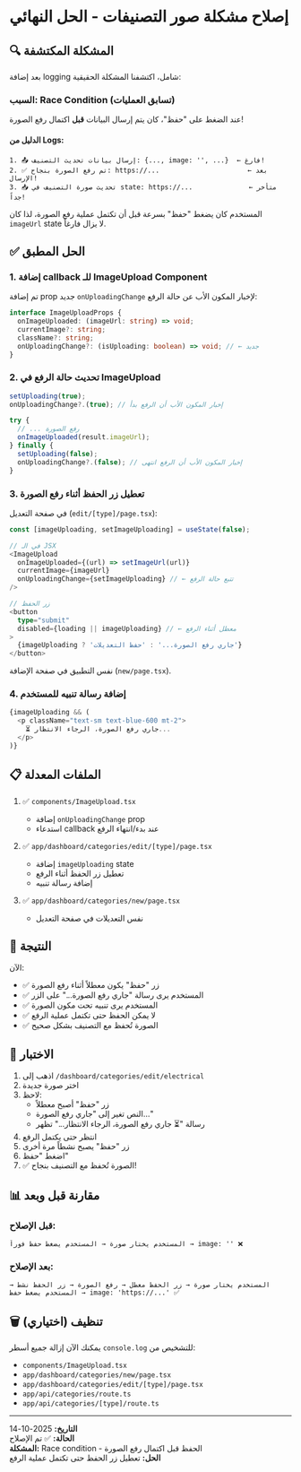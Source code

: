 # إصلاح مشكلة صور التصنيفات - الحل النهائي

## 🔍 المشكلة المكتشفة

بعد إضافة logging شامل، اكتشفنا المشكلة الحقيقية:

### السبب: Race Condition (تسابق العمليات)

عند الضغط على "حفظ"، كان يتم إرسال البيانات **قبل** اكتمال رفع الصورة!

#### الدليل من Logs:

```
1. 📤 إرسال بيانات تحديث التصنيف: {..., image: '', ...}  ← فارغ!
2. ✅ تم رفع الصورة بنجاح: https://...                      ← بعد الإرسال!
3. 📥 تحديث صورة التصنيف في state: https://...              ← متأخر جداً!
```

المستخدم كان يضغط "حفظ" بسرعة قبل أن تكتمل عملية رفع الصورة، لذا كان `imageUrl` state لا يزال فارغاً.

## ✅ الحل المطبق

### 1. إضافة callback للـ ImageUpload Component

تم إضافة prop جديد `onUploadingChange` لإخبار المكون الأب عن حالة الرفع:

```typescript
interface ImageUploadProps {
  onImageUploaded: (imageUrl: string) => void;
  currentImage?: string;
  className?: string;
  onUploadingChange?: (isUploading: boolean) => void; // ← جديد
}
```

### 2. تحديث حالة الرفع في ImageUpload

```typescript
setUploading(true);
onUploadingChange?.(true); // إخبار المكون الأب أن الرفع بدأ

try {
  // ... رفع الصورة
  onImageUploaded(result.imageUrl);
} finally {
  setUploading(false);
  onUploadingChange?.(false); // إخبار المكون الأب أن الرفع انتهى
}
```

### 3. تعطيل زر الحفظ أثناء رفع الصورة

في صفحة التعديل (`edit/[type]/page.tsx`):

```typescript
const [imageUploading, setImageUploading] = useState(false);

// في الـ JSX
<ImageUpload
  onImageUploaded={(url) => setImageUrl(url)}
  currentImage={imageUrl}
  onUploadingChange={setImageUploading} // ← تتبع حالة الرفع
/>

// زر الحفظ
<button
  type="submit"
  disabled={loading || imageUploading} // ← معطل أثناء الرفع
>
  {imageUploading ? 'جاري رفع الصورة...' : 'حفظ التعديلات'}
</button>
```

نفس التطبيق في صفحة الإضافة (`new/page.tsx`).

### 4. إضافة رسالة تنبيه للمستخدم

```typescript
{imageUploading && (
  <p className="text-sm text-blue-600 mt-2">
    ⏳ جاري رفع الصورة، الرجاء الانتظار...
  </p>
)}
```

## 📋 الملفات المعدلة

1. ✅ `components/ImageUpload.tsx`
   - إضافة `onUploadingChange` prop
   - استدعاء callback عند بدء/انتهاء الرفع

2. ✅ `app/dashboard/categories/edit/[type]/page.tsx`
   - إضافة `imageUploading` state
   - تعطيل زر الحفظ أثناء الرفع
   - إضافة رسالة تنبيه

3. ✅ `app/dashboard/categories/new/page.tsx`
   - نفس التعديلات في صفحة التعديل

## 🎯 النتيجة

الآن:
- ✅ زر "حفظ" يكون معطلاً أثناء رفع الصورة
- ✅ المستخدم يرى رسالة "جاري رفع الصورة..." على الزر
- ✅ المستخدم يرى تنبيه تحت مكون الصورة
- ✅ لا يمكن الحفظ حتى تكتمل عملية الرفع
- ✅ الصورة تُحفظ مع التصنيف بشكل صحيح

## 🧪 الاختبار

1. اذهب إلى `/dashboard/categories/edit/electrical`
2. اختر صورة جديدة
3. لاحظ:
   - زر "حفظ" أصبح معطلاً
   - النص تغير إلى "جاري رفع الصورة..."
   - رسالة "⏳ جاري رفع الصورة، الرجاء الانتظار..." تظهر
4. انتظر حتى يكتمل الرفع
5. زر "حفظ" يصبح نشطاً مرة أخرى
6. اضغط "حفظ"
7. ✅ الصورة تُحفظ مع التصنيف بنجاح!

## 📊 مقارنة قبل وبعد

### قبل الإصلاح:
```
المستخدم يختار صورة → المستخدم يضغط حفظ فوراً → image: '' ❌
```

### بعد الإصلاح:
```
المستخدم يختار صورة → زر الحفظ معطل → رفع الصورة → زر الحفظ نشط → المستخدم يضغط حفظ → image: 'https://...' ✅
```

## 🗑️ تنظيف (اختياري)

يمكنك الآن إزالة جميع أسطر `console.log` للتشخيص من:
- `components/ImageUpload.tsx`
- `app/dashboard/categories/new/page.tsx`
- `app/dashboard/categories/edit/[type]/page.tsx`
- `app/api/categories/route.ts`
- `app/api/categories/[type]/route.ts`

---

**التاريخ:** 2025-10-14  
**الحالة:** ✅ تم الإصلاح  
**المشكلة:** Race condition - الحفظ قبل اكتمال رفع الصورة  
**الحل:** تعطيل زر الحفظ حتى تكتمل عملية الرفع
